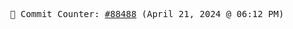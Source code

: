<p align="center">
    <samp>
        📮 Commit Counter: <a href="https://github.com/Javascript-void0/Javascript-void0/commits/main">#88488</a> (April 21, 2024 @ 06:12 PM)
    </samp>
</p>